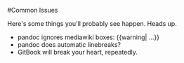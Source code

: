#Common Issues

Here's some things you'll probably see happen. Heads up.

* pandoc ignores mediawiki boxes: \{\{warning| ...\}\}
* pandoc does automatic linebreaks?
* GitBook will break your heart, repeatedly. 
